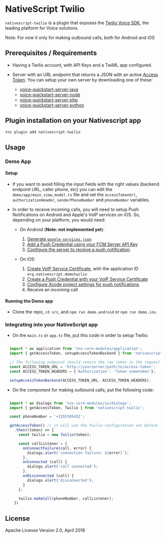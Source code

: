 # NativeScript Twilio

`nativescript-twilio` is a plugin that exposes the [Twilio Voice SDK](https://www.twilio.com/docs/libraries), the leading platform for Voice solutions.

Note: For now it only for making outbound calls, both for Android and iOS

## Prerequisites / Requirements

* Having a Twilio account, with API Keys and a TwiML app configured.
* Server with an URL endpoint that returns a JSON with an active [Access Token](https://www.twilio.com/docs/iam/access-tokens). You can setup your own server by downloading one of these:

  * [voice-quickstart-server-java](https://github.com/twilio/voice-quickstart-server-java)
  * [voice-quickstart-server-node](https://github.com/twilio/voice-quickstart-server-node)
  * [voice-quickstart-server-php](https://github.com/twilio/voice-quickstart-server-php)
  * [voice-quickstart-server-python](https://github.com/twilio/voice-quickstart-server-python)

## Plugin installation on your Nativescript app

```javascript
tns plugin add nativescript-twilio
```

## Usage

### Demo App

#### Setup

* If you want to avoid filling the input fields with the right values (backend endpoint URL, caller phone, etc) you can edit the `demo/app/main_view_model.ts` file and set the `accessTokenUrl`, `authorizationHeader`, `senderPhoneNumber` and `phoneNumber` variables.

* In order to receive incoming calls, you will need to setup Push Notifications on Android and Apple's VoIP services on iOS. So, depending on your platform, you would need:

  * On Android (**Note: not implemented yet**):

    1. [Generate `google-services.json`](https://github.com/twilio/voice-quickstart-android/blob/master/README.md#7-generate-google-servicesjson)
    2. [Add a Push Credential using your FCM Server API Key](https://github.com/twilio/voice-quickstart-android/blob/master/README.md#8-add-a-push-credential-using-your-fcm-server-api-key)
    3. [Configure the server to receive a push notification](https://github.com/twilio/voice-quickstart-android/blob/master/README.md#9-receiving-an-incoming-notification).

  * On iOS:

    1. [Create VoIP Service Certificate](https://github.com/twilio/voice-quickstart-swift#7-create-voip-service-certificate), with the application ID `org.nativescript.demotwilio`
    2. [Create a Push Credential with your VoIP Service Certificate](https://github.com/twilio/voice-quickstart-swift#8-create-a-push-credential-with-your-voip-service-certificate)
    3. [Configure Xcode project settings for push notifications](https://github.com/twilio/voice-quickstart-swift#9-configure-xcode-project-settings-for-push-notifications)
    4. Receive an incoming call


#### Running the Demo app

* Clone the repo, `cd src`, and `npm run demo.android` or `npm run demo.ios`.

### Integrating into your NativeScript app

* On the `main.ts` or `app.ts` file, put this code in order to setup Twilio:

```javascript

  import * as application from 'tns-core-modules/application';
  import { getAccessToken, setupAccessTokenBackend } from 'nativescript-twilio';

  // The following endpoint should return the raw token in the request body
  const ACCESS_TOKEN_URL = 'http://yourserver/path/to/access-token';
  const ACCESS_TOKEN_HEADERS = {'Authorization': 'Token sometoken'};

  setupAccessTokenBackend(ACCESS_TOKEN_URL, ACCESS_TOKEN_HEADERS);
```

* On the component for making outbound calls, put the following code:

```javascript

  import * as dialogs from 'tns-core-modules/ui/dialogs';
  import { getAccessToken, Twilio } from 'nativescript-twilio';

  const phoneNumber = '+1555365432';

  getAccessToken() // it will use the Twilio configuration set before
    .then((token) => {
      const twilio = new Twilio(token);

      const callListener = {
        onConnectFailure(call, error) {
          dialogs.alert(`connection failure: ${error}`);
        },
        onConnected (call) {
          dialogs.alert('call connected');
        },
        onDisconnected (call) {
          dialogs.alert('disconnected');
        }
      };

      twilio.makeCall(phoneNumber, callListener);
    })
```

## License

Apache License Version 2.0, April 2018
